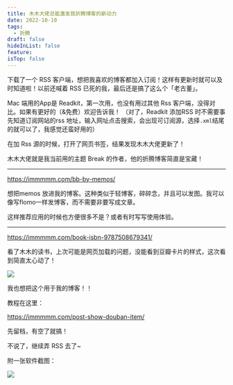 ```yaml
---
title: 木木大佬总能激发我折腾博客的新动力
date: 2022-10-10
tags:
  - 折腾
draft: false
hideInList: false
feature: 
isTop: false
---
```


下载了一个 RSS 客户端，想把我喜欢的博客都加入订阅！这样有更新时就可以及时知道啦！以前还喊着 RSS 已死的我，最后还是搞了这么个「老古董」。

Mac 端用的App是 Readkit，第一次用，也没有用过其他 Rss 客户端，没得对比。如果有更好的（&免费）欢迎告诉我！
（对了，Readkit 添加RSS 时不需要事先知道订阅网站的rss 地址，输入网址点击搜索，会出现可订阅源，选择`.xml`结尾的就可以了，我感觉还蛮好用的）

在加 Rss 源的时候，打开了网页书签，结果发现木木大佬更新了！

<!--more-->

木木大佬就是我当前用的主题 Break 的作者，他的折腾博客简直是宝藏！


---

https://immmmm.com/bb-by-memos/

想把memos 放进我的博客。这种类似于轻博客，碎碎念，并且可以发图。我可以像写flomo一样发博客，而不需要非要写成文章。

这样推荐应用的时候也方便很多不是？或者有时写写使用体验。

---

https://immmmm.com/book-isbn-9787508679341/

看了木木的读书，上次可能是网页加载的问题，没能看到豆瓣卡片的样式，这次看到简直太心动了！

![](https://s2.loli.net/2022/10/10/MAgwESPW4RHG9fe.png)

我也想把这个用于我的博客！！

教程在这里：

https://immmmm.com/post-show-douban-item/

先留档，有空了就搞！

不说了，继续弄 RSS 去了~

附一张软件截图：

![](https://s2.loli.net/2022/10/10/loaJQ6U5yuknHmD.png)